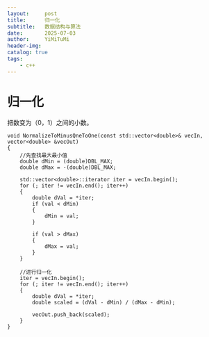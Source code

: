 ```yaml
---
layout:     post
title:      归一化
subtitle:   数据结构与算法
date:       2025-07-03
author:     YiMiTuMi
header-img: 
catalog: true
tags:
    - c++
---
```


# 归一化

把数变为（0，1）之间的小数。

	void NormalizeToMinusQneToOne(const std::vector<double>& vecIn, vector<double> &vecOut)
	{
		//先查找最大最小值
		double dMin = (double)DBL_MAX;
		double dMax = -(double)DBL_MAX;
	
		std::vector<double>::iterator iter = vecIn.begin();
		for (; iter != vecIn.end(); iter++)
		{	
			double dVal = *iter;
			if (val < dMin)
			{
				dMin = val;
			}
	
			if (val > dMax)
			{
				dMax = val;
			}
		}
		
		//进行归一化
		iter = vecIn.begin();
		for (; iter != vecIn.end(); iter++)
		{	
			double dVal = *iter;
			double scaled = (dVal - dMin) / (dMax - dMin);
	
			vecOut.push_back(scaled);
		}	
	}